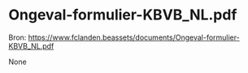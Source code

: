 # Ongeval-formulier-KBVB_NL.pdf

Bron: https://www.fclanden.beassets/documents/Ongeval-formulier-KBVB_NL.pdf

None